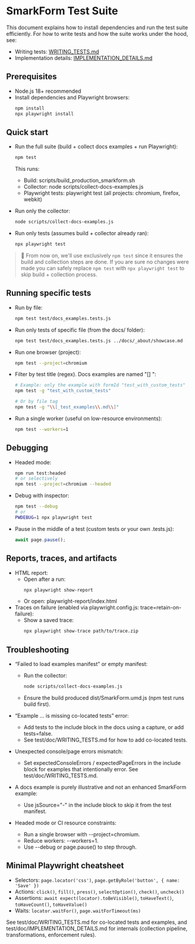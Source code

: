 # SmarkForm Test Suite

This document explains how to install dependencies and run the test suite efficiently. For how to write tests and how the suite works under the hood, see:
- Writing tests: [WRITING_TESTS.md](./doc/WRITING_TESTS.md)
- Implementation details: [IMPLEMENTATION_DETAILS.md](./doc/IMPLEMENTATION_DETAILS.md)

## Prerequisites

- Node.js 18+ recommended
- Install dependencies and Playwright browsers:
  ```bash
  npm install
  npx playwright install
  ```

## Quick start

- Run the full suite (build + collect docs examples + run Playwright):
  ```bash
  npm test
  ```
  This runs:
  - Build: scripts/build_production_smarkform.sh
  - Collector: node scripts/collect-docs-examples.js
  - Playwright tests: playwright test (all projects: chromium, firefox, webkit)

- Run only the collector:
  ```bash
  node scripts/collect-docs-examples.js
  ```

- Run only tests (assumes build + collector already ran):
  ```bash
  npx playwright test
  ```

> 📌 From now on, we'll use exclusively `npm test` since it ensures the build and
> collection steps are done.
> If you are sure no changes were made you can safely replace `npm test` with
> `npx playwright test` to skip build + collection process.


## Running specific tests

- Run by file:
  ```bash
  npm test test/docs_examples.tests.js
  ```

- Run only tests of specific file (from the docs/ folder):
  ```bash
  npm test test/docs_examples.tests.js ../docs/_about/showcase.md
  ```

- Run one browser (project):
  ```bash
  npm test --project=chromium
  ```

- Filter by test title (regex). Docs examples are named "[<file>] <formId>":
  ```bash
  # Example: only the example with formId "test_with_custom_tests"
  npm test -g "test_with_custom_tests"

  # Or by file tag
  npm test -g "\\[_test_examples\\.md\\]"
  ```

- Run a single worker (useful on low-resource environments):
  ```bash
  npm test --workers=1
  ```

## Debugging

- Headed mode:
  ```bash
  npm run test:headed
  # or selectively
  npm test --project=chromium --headed
  ```

- Debug with inspector:
  ```bash
  npm test --debug
  # or
  PWDEBUG=1 npx playwright test
  ```

- Pause in the middle of a test (custom tests or your own .tests.js):
  ```js
  await page.pause();
  ```

## Reports, traces, and artifacts

- HTML report:
  - Open after a run:
    ```bash
    npx playwright show-report
    ```
  - Or open: playwright-report/index.html
- Traces on failure (enabled via playwright.config.js: trace=retain-on-failure):
  - Show a saved trace:
    ```bash
    npx playwright show-trace path/to/trace.zip
    ```

## Troubleshooting

- “Failed to load examples manifest” or empty manifest:
  - Run the collector:
    ```bash
    node scripts/collect-docs-examples.js
    ```
  - Ensure the build produced dist/SmarkForm.umd.js (npm test runs build first).

- “Example … is missing co-located tests” error:
  - Add tests to the include block in the docs using a capture, or add tests=false.
  - See test/doc/WRITING_TESTS.md for how to add co-located tests.

- Unexpected console/page errors mismatch:
  - Set expectedConsoleErrors / expectedPageErrors in the include block for examples that intentionally error. See test/doc/WRITING_TESTS.md.

- A docs example is purely illustrative and not an enhanced SmarkForm example:
  - Use jsSource="-" in the include block to skip it from the test manifest.

- Headed mode or CI resource constraints:
  - Run a single browser with --project=chromium.
  - Reduce workers: --workers=1.
  - Use --debug or page.pause() to step through.

## Minimal Playwright cheatsheet

- Selectors: `page.locator('css')`, `page.getByRole('button', { name: 'Save' })`
- Actions: `click()`, `fill()`, `press()`, `selectOption()`, `check()`, `uncheck()`
- Assertions: `await expect(locator).toBeVisible()`, `toHaveText()`, `toHaveCount()`, `toHaveValue()`
- Waits: `locator.waitFor()`, `page.waitForTimeout(ms)`

See test/doc/WRITING_TESTS.md for co-located tests and examples, and test/doc/IMPLEMENTATION_DETAILS.md for internals (collection pipeline, transformations, enforcement rules).

